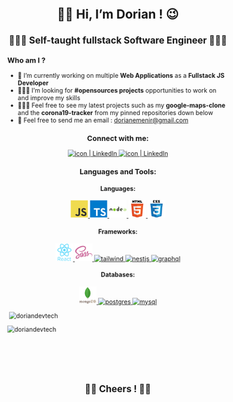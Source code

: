 
<h1 align="center">🤙🏻 Hi, I’m Dorian ! 😉</h1>

<h2 align="center">👨🏻‍💻 Self-taught fullstack Software Engineer 👨🏻‍💻</h2>

<h3 align="left">Who am I ?</h3>

- 👀 I’m currently working on multiple **Web Applications** as a **Fullstack JS Developer**
- 👨🏻‍💻 I’m looking for **#opensources projects** opportunities to work on and improve my skills
- 👷🏻‍♂️ Feel free to see my latest projects such as my **google-maps-clone** and the **corona19-tracker** from my pinned repositories down below
- 📨 Feel free to send me an email : dorianemenir@gmail.com

<h3 align="center">Connect with me:</h3>
 
<p align="center" >
<a href="https://www.linkedin.com/in/dorian-emenir-541b98144/" target="_blank"><img src="https://user-images.githubusercontent.com/61510923/155706452-ceb6a5a7-89e7-43ef-8239-f7dc23c68586.png" alt="icon | LinkedIn" width="40px"/>
</a>
<a href="https://stackoverflow.com/users/16067048/doriandevtech" target="_blank"><img src="https://user-images.githubusercontent.com/61510923/155719532-91f3f461-54b7-46db-8d4d-33949d2d4d6a.png" alt="icon | LinkedIn" width="40px"/>
</a>
<br />
</p>

<h3 align="center">Languages and Tools:</h3>

<h4 align="center">Languages:</h4>
<p align="center"> 
  <a href="https://developer.mozilla.org/en-US/docs/Web/JavaScript" target="_blank" rel="noreferrer"> 
    <img src="https://raw.githubusercontent.com/devicons/devicon/master/icons/javascript/javascript-original.svg" alt="javascript" width="40" height="40"/> 
  </a> 
  <a href="https://www.typescriptlang.org/" target="_blank" rel="noreferrer"> 
    <img src="https://raw.githubusercontent.com/devicons/devicon/master/icons/typescript/typescript-original.svg" alt="typescript" width="40" height="40"/> 
  </a> 
  <a href="https://nodejs.org" target="_blank" rel="noreferrer"> 
    <img src="https://raw.githubusercontent.com/devicons/devicon/master/icons/nodejs/nodejs-original-wordmark.svg" alt="nodejs" width="40" height="40"/> 
  </a>
  <a href="https://www.w3.org/html/" target="_blank" rel="noreferrer"> 
    <img src="https://raw.githubusercontent.com/devicons/devicon/master/icons/html5/html5-original-wordmark.svg" alt="html5" width="40" height="40"/> 
  </a> 
  <a href="https://www.w3schools.com/css/" target="_blank" rel="noreferrer"> 
    <img src="https://raw.githubusercontent.com/devicons/devicon/master/icons/css3/css3-original-wordmark.svg" alt="css3" width="40" height="40"/> 
  </a>
</p>

<h4 align="center">Frameworks:</h4>
<p align="center"> 
  <a href="https://reactjs.org/" target="_blank" rel="noreferrer"> 
    <img src="https://raw.githubusercontent.com/devicons/devicon/master/icons/react/react-original-wordmark.svg" alt="react" width="40" height="40"/> 
  </a> 
  <a href="https://sass-lang.com" target="_blank" rel="noreferrer"> 
    <img src="https://raw.githubusercontent.com/devicons/devicon/master/icons/sass/sass-original.svg" alt="sass" width="40" height="40"/> 
  </a> 
  <a href="https://tailwindcss.com/" target="_blank" rel="noreferrer"> 
    <img src="https://www.vectorlogo.zone/logos/tailwindcss/tailwindcss-icon.svg" alt="tailwind" width="40" height="40"/> 
  </a>
  <a href="https://nestjs.com/" target="_blank" rel="noreferrer"> 
    <img src="https://www.vectorlogo.zone/logos/nestjs/nestjs-icon.svg" alt="nestjs" width="40" height="40"/> 
  </a>
  <a href="https://graphql.org" target="_blank" rel="noreferrer"> 
    <img src="https://www.vectorlogo.zone/logos/graphql/graphql-icon.svg" alt="graphql" width="40" height="40"/> 
  </a> 
  
<h4 align="center">Databases:</h4>
<p align="center"> 
  <a href="https://www.mongodb.com/" target="_blank" rel="noreferrer"> 
    <img src="https://raw.githubusercontent.com/devicons/devicon/master/icons/mongodb/mongodb-original-wordmark.svg" alt="mongodb" width="40" height="40"/> 
  </a> 
  <a href="https://www.mongodb.com/" target="_blank" rel="noreferrer"> 
    <img src="https://www.vectorlogo.zone/logos/postgresql/postgresql-icon.svg" alt="postgres" width="40" height="40"/> 
  </a>
  <a href="https://www.mongodb.com/" target="_blank" rel="noreferrer"> 
    <img src="https://www.vectorlogo.zone/logos/mysql/mysql-icon.svg" alt="mysql" width="40" height="40"/> 
  </a> 
  <br/>
</p>

<p align="center"> 
<p>&nbsp;<img align="center" src="https://github-readme-stats.vercel.app/api?username=doriandevtech&show_icons=true" alt="doriandevtech" /></p>
</p>
<p>
  <img align="left" src="https://github-readme-stats.vercel.app/api/top-langs?username=doriandevtech&hide=python&show_icons=true&locale=en&layout=compact" alt="doriandevtech" />
</p>

<br /><br /><br /><br />
<br /><br />

<h2 align="center">👋🏻 Cheers ! 👋🏻</h2>

<!---
doriandevtech/doriandevtech is a ✨ special ✨ repository because its `README.md` (this file) appears on your GitHub profile.
You can click the Preview link to take a look at your changes.
--->
